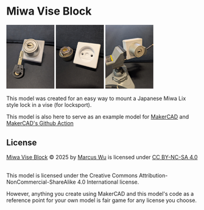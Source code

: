 # Miwa Vise Block

<img src="images/image1.jpg" alt="Miwa Vise Block with attached lock" style="width:25%; height:auto;">
<img src="images/image2.jpg" alt="Miwa Vise Block with detached lock" style="width:25%; height:auto;">
<img src="images/image3.jpg" alt="Miwa Vise Block in vise" style="width:25%; height:auto;">

This model was created for an easy way to mount a Japanese Miwa Lix style lock in a vise (for locksport).

This model is also here to serve as an example model for [MakerCAD](https://github.com/marcuswu/makercad) and [MakerCAD's Github Action](https://github.com/marcuswu/makercad-action)

## License
<a href="https://github.com/marcuswu/miwa-vise-block">Miwa Vise Block</a> © 2025 by <a href="https://github.com/marcuswu">Marcus Wu</a> is licensed under <a href="https://creativecommons.org/licenses/by-nc-sa/4.0/">CC BY-NC-SA 4.0</a><img src="https://mirrors.creativecommons.org/presskit/icons/cc.svg" alt="" style="max-width: 1em;max-height:1em;margin-left: .2em;"><img src="https://mirrors.creativecommons.org/presskit/icons/by.svg" alt="" style="max-width: 1em;max-height:1em;margin-left: .2em;"><img src="https://mirrors.creativecommons.org/presskit/icons/nc.svg" alt="" style="max-width: 1em;max-height:1em;margin-left: .2em;"><img src="https://mirrors.creativecommons.org/presskit/icons/sa.svg" alt="" style="max-width: 1em;max-height:1em;margin-left: .2em;">

This model is licensed under the Creative Commons Attribution-NonCommercial-ShareAlike 4.0 International license.

However, anything you create using MakerCAD and this model's code as a reference point for your own model is fair game for any license you choose.
